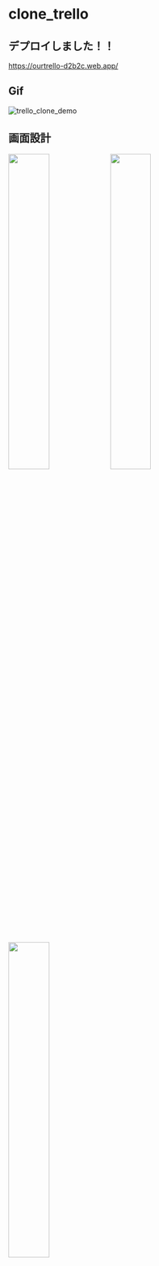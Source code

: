 # clone_trello
## デプロイしました！！
https://ourtrello-d2b2c.web.app/

## Gif
![trello_clone_demo](https://user-images.githubusercontent.com/38938327/107371921-2fd0a980-6b28-11eb-93fe-8e69171eabb6.gif)


## 画面設計

<img src="https://user-images.githubusercontent.com/38938327/102679581-ffd5eb80-41f3-11eb-849d-de1f6907b563.png" width=40%><img src="https://user-images.githubusercontent.com/38938327/102679584-006e8200-41f4-11eb-920a-a99ba7492d46.png" width=40%>
<img src="https://user-images.githubusercontent.com/38938327/102679577-fd739180-41f3-11eb-892c-9235180848eb.png" width=40%>
